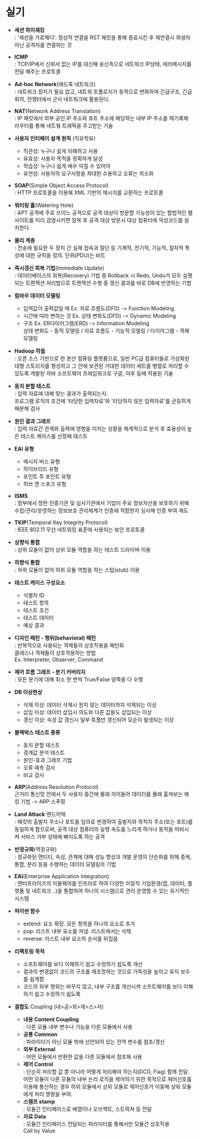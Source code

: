 # 실기

- **세션 하이재킹**  
: '세션을 가로채다'. 정상적 연결을 RST 패킷을 통해 종료시킨 후 재연결시 희생자 아닌 공격자를 연결하는 것  

- **ICMP**  
: TCP/IP에서 신뢰서 없는 IP를 대신해 송신측으로 네트워크 IP상태, 에러메시지를 전달 해주는 프로토콜  

- **Ad-hoc Network**(애드혹 네트워크)  
: 네트워크 장치가 필요 없고, 네트워 토폴로지가 동적으로 변화하며 긴급구조, 긴급회의, 전쟁터에서 군사 네트워크에 활용된다.  

- **NAT**(Network Address Translation)  
: IP 패킷에서 외부 공인 IP 주소와 포트 주소에 해당하는 내부 IP 주소를 재기록해 라우터를 통해 네트웤 트래픽을 주고받는 기술  

- **사용자 인터페이 설계 원칙** (직유학유)  
  - 직관성: 누구나 쉽게 이해하고 사용  
  - 유효성: 사용자 목적을 정확하게 달성  
  - 학습성: 누구나 쉽게 배우 익힐 수 있어야  
  - 유연성: 사용자의 요구사항을 최대한 수용하고 오류는 최소화  

- **SOAP**(Simple Object Access Protocol)  
: HTTP 프로토콜을 이용해 XML 기반의 메시지를 교환하는 프로토콜  

- **워터링 홀**(Watering Hole)  
: APT 공격에 주로 쓰이느 공격으로 공격 대상이 방문할 가능성이 있는 합법적인 웹 사이트를 미리 감염시키면 잠복 후 공격 대상 방문시 대상 컴퓨터에 악성코드를 설치한다.  

- **물리 계층**  
: 전송에 필요한 두 장치 간 실제 접속과 절단 등 기계적, 전기적, 기능적, 절차적 특성에 대한 규칙을 정의. 단위(PDU)는 비트	

- **즉시갱신 회복 기법**(Immediate Update)  
: 데이터베이스의 회복(Recovery) 기법 중 Rollback 시 Redo, Undo가 모두 실행되는 트랜잭션 처리법으로 트랜잭션 수행 중 갱신 결과를 바로 DB에 반영하는 기법

- **럼바우 데이터 모델링**  
	- 입력값이 출력값일 때 Ex. 자료 흐름도(DFD) -> Function Modeling  
	- 시간에 따라 변하는 것 Ex. 상태 변화도(DFD) -> Dynamic Modeling  
	- 구조 Ex. ER다이어그램(ERD) -> Information Modeling  
상태 변화도 - 동적 모델링 / 자료 흐름도 - 기능적 모델링 / 다이어그램 - 객체 모델링  

- **Hadoop 하둡**  
: 오픈 소스 기반으로 한 분산 컴퓨팅 플랫폼으로, 일반 PC급 컴퓨터들로 가상화된 대형 스토리지를 형성하고 그 안에 보관된 거대한 데이터 세트를 병렬로 처리할 수 있도록 개발된 자바 소프트웨어 프레임워크로 구글, 야후 등에 적용된 기술

- **동치 분할 테스트**  
: 입력 자료에 대해 맞는 결과가 출력되는지.  
프로그램 로직의 조건에 '타당한 입력자료'와 '타당하지 않은 입력자료'를 균등하게 배분해 검사

- **원인 결과 그래프**  
: 입력 자료간 관계와 출력에 영향을 미치는 상황을 체계적으로 분석 후 효용성이 높은 테스트 케이스를 선정해 테스트  

- **EAI 유형**  
	- 메시지 버스 유형
	- 하이브리드 유형
	- 포인트 투 포인트 유형
	- 허브 앤 스포크 유형

- **ISMS**  
: 정부에서 정한 인증기관 및 심사기관에서 기업이 주요 정보자산을 보호하기 위해 수립/관리/운영하는 정보보호 관리체계가 인증에 적합한지 심사해 인증 부여 제도

- **TKIP**(Temporal Key Integrity Protocol)  
: IEEE 802.11 무선 네트워킹 표준에 사용되는 보안 프로토콜

- **상향식 통합**  
: 상위 모듈이 없어 상위 모듈 역할을 하는 테스트 드라이버 이용  
- **하향식 통합**  
: 하위 모듈이 없어 하위 모듈 역할을 하는 스텁(stub) 이용

- **테스트 케이스 구성요소**  
	- 식별자 ID
	- 테스트 항목
	- 테스트 조건
	- 테스트 데이터
	- 예상 결과

- **디자인 패턴 - 행위(behavioral) 패턴**   
: 반복적으로 사용되는 객체들의 상호작용을 패턴화  
클래스나 객체들이 상호작용하는 방법  
Ex. Interpreter, Observer, Command

- **제어 흐름 그래프 - 분기 커버리지**  
: 모든 분기에 대해 최소 한 번씩 True/False 양쪽을 다 수행

- **DB 이상현상**  
	- 삭제 이상: 데이터 삭제시 원치 않는 데이터까지 삭제되는 이상  
	- 삽입 이상: 데이터 삽입시 의도와 다른 값들도 삽입되는 이상  
	- 갱신 이상: 속성 값 갱신시 일부 튜플만 갱신되어 모순이 발생되는 이상

- **블랙박스 테스트 종류**  
	- 동치 분할 테스트
	- 경계값 분석 테스트
	- 원인-효과 그래프 기법
	- 오류 예측 검사
	- 비교 검사

 - **ARP**(Address Resolution Protocol)  
근거리 통신망 안에서 두 사용자 중간에 몰래 끼어들어 데이터를 몰래 훔쳐보는 해킹 기법 -> ARP 스푸핑  

- **Land Attack** 랜드어택  
: 패킷의 출발지 주소나 포트를 임의로 변경하여 출발지와 목적지 주소(또는 포트)를 동일하게 함으로써, 공격 대상 컴퓨터의 실행 속도를 느리게 하거나 동작을 마비시켜 서비스 거부 상태에 빠지도록 하는 공격

- **반정규화**(역정규화)  
: 정규화된 엔티티, 속성, 관계에 대해 성능 향상과 개발 운영의 단순화를 위해 중복, 통합, 분리 등을 수행하는 데이터 모델링의 기법

- **EAI**(Enterprise Application Integration)  
: 엔터프라이즈의 미들웨어를 인프라로 하여 다양한 이질적 기업환경(앱, 데이터, 플랫폼 및 네트워크 ..)을 통합하여 하나의 시스템으로 관리 운영할 수 있는 유기적인 시스템

- **파이썬 함수**  
	- extend: 요소 확장. 모든 항목을 하나의 요소로 추가  
	- pop: 리스트 내부 요소를 꺼냄. 리스트에서는 삭제  
	- reverse: 리스트 내부 요소의 순서를 뒤집음  

- **리팩토링 목적**  
	- 소프트웨어를 보다 이해하기 쉽고 수정하기 쉽도록 개선
	- 결과의 변경없이 코드의 구조를 재조정하는 것으로 가독성을 높이고 유지 보수를 쉽게함
	- 코드의 외부 행위는 바꾸지 않고, 내부 구조를 개선시켜 소프트웨어를 보다 이해하기 쉽고 수정하기 쉽도록

- **결합도** Coupling (내>공>외>제>스>자)  
	- **내용 Content Coupling**  
	: 다른 모듈 내부 변수나 기능을 다른 모듈에서 사용  
	- **공통 Common**  
	: 파라미터가 아닌 모듈 밖에 선언되어 있는 전역 변수를 참조/갱신  
	- **외부 External**  
	: 어떤 모듈에서 반환한 값을 다른 모듈에서 참조해 사용  
	- **제어 Control**  
	: 단순히 처리할 값 뿐 아니라 어떻게 처리해야 하는지(DCD, Flag) 함께 전달.  
	어떤 모듈이 다른 모듈의 내부 논리 로직을 제어하기 위한 목적으로 제어신호를 이용해 통신하는 경우 하위 모듈에서 상위 모듈로 제어신호가 이동해 상위 모듈에게 처리 명령을 부여.  
	- **스탬프 stamp**  
	: 모듈간 인터페이스로 배열이나 오브젝트, 스트럭쳐 등 전달  
	- **자료 Data**  
	: 모듈간 인터페이스 전달되는 파라미터를 통해서만 모듈간 상호작용  
	Call by Value
